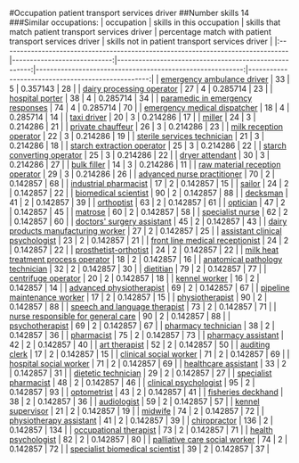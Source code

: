 #Occupation patient transport services driver
##Number skills 14
###Similar occupations:
| occupation                                                                      |   skills in this occupation |   skills that match patient transport services driver |   percentage match with patient transport services driver |   skills not in patient transport services driver |
|:--------------------------------------------------------------------------------|----------------------------:|------------------------------------------------------:|----------------------------------------------------------:|--------------------------------------------------:|
| [emergency ambulance driver](emergency_ambulance_driver.md)                     |                          33 |                                                     5 |                                                  0.357143 |                                                28 |
| [dairy processing operator](dairy_processing_operator.md)                       |                          27 |                                                     4 |                                                  0.285714 |                                                23 |
| [hospital porter](hospital_porter.md)                                           |                          38 |                                                     4 |                                                  0.285714 |                                                34 |
| [paramedic in emergency responses](paramedic_in_emergency_responses.md)         |                          74 |                                                     4 |                                                  0.285714 |                                                70 |
| [emergency medical dispatcher](emergency_medical_dispatcher.md)                 |                          18 |                                                     4 |                                                  0.285714 |                                                14 |
| [taxi driver](taxi_driver.md)                                                   |                          20 |                                                     3 |                                                  0.214286 |                                                17 |
| [miller](miller.md)                                                             |                          24 |                                                     3 |                                                  0.214286 |                                                21 |
| [private chauffeur](private_chauffeur.md)                                       |                          26 |                                                     3 |                                                  0.214286 |                                                23 |
| [milk reception operator](milk_reception_operator.md)                           |                          22 |                                                     3 |                                                  0.214286 |                                                19 |
| [sterile services technician](sterile_services_technician.md)                   |                          21 |                                                     3 |                                                  0.214286 |                                                18 |
| [starch extraction operator](starch_extraction_operator.md)                     |                          25 |                                                     3 |                                                  0.214286 |                                                22 |
| [starch converting operator](starch_converting_operator.md)                     |                          25 |                                                     3 |                                                  0.214286 |                                                22 |
| [dryer attendant](dryer_attendant.md)                                           |                          30 |                                                     3 |                                                  0.214286 |                                                27 |
| [bulk filler](bulk_filler.md)                                                   |                          14 |                                                     3 |                                                  0.214286 |                                                11 |
| [raw material reception operator](raw_material_reception_operator.md)           |                          29 |                                                     3 |                                                  0.214286 |                                                26 |
| [advanced nurse practitioner](advanced_nurse_practitioner.md)                   |                          70 |                                                     2 |                                                  0.142857 |                                                68 |
| [industrial pharmacist](industrial_pharmacist.md)                               |                          17 |                                                     2 |                                                  0.142857 |                                                15 |
| [sailor](sailor.md)                                                             |                          24 |                                                     2 |                                                  0.142857 |                                                22 |
| [biomedical scientist](biomedical_scientist.md)                                 |                          90 |                                                     2 |                                                  0.142857 |                                                88 |
| [decksman](decksman.md)                                                         |                          41 |                                                     2 |                                                  0.142857 |                                                39 |
| [orthoptist](orthoptist.md)                                                     |                          63 |                                                     2 |                                                  0.142857 |                                                61 |
| [optician](optician.md)                                                         |                          47 |                                                     2 |                                                  0.142857 |                                                45 |
| [matrose](matrose.md)                                                           |                          60 |                                                     2 |                                                  0.142857 |                                                58 |
| [specialist nurse](specialist_nurse.md)                                         |                          62 |                                                     2 |                                                  0.142857 |                                                60 |
| [doctors' surgery assistant](doctors'_surgery_assistant.md)                     |                          45 |                                                     2 |                                                  0.142857 |                                                43 |
| [dairy products manufacturing worker](dairy_products_manufacturing_worker.md)   |                          27 |                                                     2 |                                                  0.142857 |                                                25 |
| [assistant clinical psychologist](assistant_clinical_psychologist.md)           |                          23 |                                                     2 |                                                  0.142857 |                                                21 |
| [front line medical receptionist](front_line_medical_receptionist.md)           |                          24 |                                                     2 |                                                  0.142857 |                                                22 |
| [prosthetist-orthotist](prosthetist-orthotist.md)                               |                          24 |                                                     2 |                                                  0.142857 |                                                22 |
| [milk heat treatment process operator](milk_heat_treatment_process_operator.md) |                          18 |                                                     2 |                                                  0.142857 |                                                16 |
| [anatomical pathology technician](anatomical_pathology_technician.md)           |                          32 |                                                     2 |                                                  0.142857 |                                                30 |
| [dietitian](dietitian.md)                                                       |                          79 |                                                     2 |                                                  0.142857 |                                                77 |
| [centrifuge operator](centrifuge_operator.md)                                   |                          20 |                                                     2 |                                                  0.142857 |                                                18 |
| [kennel worker](kennel_worker.md)                                               |                          16 |                                                     2 |                                                  0.142857 |                                                14 |
| [advanced physiotherapist](advanced_physiotherapist.md)                         |                          69 |                                                     2 |                                                  0.142857 |                                                67 |
| [pipeline maintenance worker](pipeline_maintenance_worker.md)                   |                          17 |                                                     2 |                                                  0.142857 |                                                15 |
| [physiotherapist](physiotherapist.md)                                           |                          90 |                                                     2 |                                                  0.142857 |                                                88 |
| [speech and language therapist](speech_and_language_therapist.md)               |                          73 |                                                     2 |                                                  0.142857 |                                                71 |
| [nurse responsible for general care](nurse_responsible_for_general_care.md)     |                          90 |                                                     2 |                                                  0.142857 |                                                88 |
| [psychotherapist](psychotherapist.md)                                           |                          69 |                                                     2 |                                                  0.142857 |                                                67 |
| [pharmacy technician](pharmacy_technician.md)                                   |                          38 |                                                     2 |                                                  0.142857 |                                                36 |
| [pharmacist](pharmacist.md)                                                     |                          75 |                                                     2 |                                                  0.142857 |                                                73 |
| [pharmacy assistant](pharmacy_assistant.md)                                     |                          42 |                                                     2 |                                                  0.142857 |                                                40 |
| [art therapist](art_therapist.md)                                               |                          52 |                                                     2 |                                                  0.142857 |                                                50 |
| [auditing clerk](auditing_clerk.md)                                             |                          17 |                                                     2 |                                                  0.142857 |                                                15 |
| [clinical social worker](clinical_social_worker.md)                             |                          71 |                                                     2 |                                                  0.142857 |                                                69 |
| [hospital social worker](hospital_social_worker.md)                             |                          71 |                                                     2 |                                                  0.142857 |                                                69 |
| [healthcare assistant](healthcare_assistant.md)                                 |                          33 |                                                     2 |                                                  0.142857 |                                                31 |
| [dietetic technician](dietetic_technician.md)                                   |                          29 |                                                     2 |                                                  0.142857 |                                                27 |
| [specialist pharmacist](specialist_pharmacist.md)                               |                          48 |                                                     2 |                                                  0.142857 |                                                46 |
| [clinical psychologist](clinical_psychologist.md)                               |                          95 |                                                     2 |                                                  0.142857 |                                                93 |
| [optometrist](optometrist.md)                                                   |                          43 |                                                     2 |                                                  0.142857 |                                                41 |
| [fisheries deckhand](fisheries_deckhand.md)                                     |                          38 |                                                     2 |                                                  0.142857 |                                                36 |
| [audiologist](audiologist.md)                                                   |                          59 |                                                     2 |                                                  0.142857 |                                                57 |
| [kennel supervisor](kennel_supervisor.md)                                       |                          21 |                                                     2 |                                                  0.142857 |                                                19 |
| [midwife](midwife.md)                                                           |                          74 |                                                     2 |                                                  0.142857 |                                                72 |
| [physiotherapy assistant](physiotherapy_assistant.md)                           |                          41 |                                                     2 |                                                  0.142857 |                                                39 |
| [chiropractor](chiropractor.md)                                                 |                         136 |                                                     2 |                                                  0.142857 |                                               134 |
| [occupational therapist](occupational_therapist.md)                             |                          73 |                                                     2 |                                                  0.142857 |                                                71 |
| [health psychologist](health_psychologist.md)                                   |                          82 |                                                     2 |                                                  0.142857 |                                                80 |
| [palliative care social worker](palliative_care_social_worker.md)               |                          74 |                                                     2 |                                                  0.142857 |                                                72 |
| [specialist biomedical scientist](specialist_biomedical_scientist.md)           |                          39 |                                                     2 |                                                  0.142857 |                                                37 |
